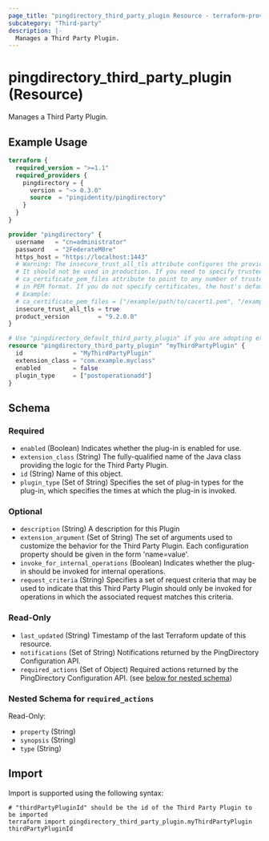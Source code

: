 ```yaml
---
page_title: "pingdirectory_third_party_plugin Resource - terraform-provider-pingdirectory"
subcategory: "Third-party"
description: |-
  Manages a Third Party Plugin.
---
```


# pingdirectory_third_party_plugin (Resource)

Manages a Third Party Plugin.

## Example Usage

```terraform
terraform {
  required_version = ">=1.1"
  required_providers {
    pingdirectory = {
      version = "~> 0.3.0"
      source  = "pingidentity/pingdirectory"
    }
  }
}

provider "pingdirectory" {
  username   = "cn=administrator"
  password   = "2FederateM0re"
  https_host = "https://localhost:1443"
  # Warning: The insecure_trust_all_tls attribute configures the provider to trust any certificate presented by the PingDirectory server.
  # It should not be used in production. If you need to specify trusted CA certificates, use the
  # ca_certificate_pem_files attribute to point to any number of trusted CA certificate files
  # in PEM format. If you do not specify certificates, the host's default root CA set will be used.
  # Example:
  # ca_certificate_pem_files = ["/example/path/to/cacert1.pem", "/example/path/to/cacert2.pem"]
  insecure_trust_all_tls = true
  product_version        = "9.2.0.0"
}

# Use "pingdirectory_default_third_party_plugin" if you are adopting existing configuration from the PingDirectory server into Terraform
resource "pingdirectory_third_party_plugin" "myThirdPartyPlugin" {
  id              = "MyThirdPartyPlugin"
  extension_class = "com.example.myclass"
  enabled         = false
  plugin_type     = ["postoperationadd"]
}
```

<!-- schema generated by tfplugindocs -->
## Schema

### Required

- `enabled` (Boolean) Indicates whether the plug-in is enabled for use.
- `extension_class` (String) The fully-qualified name of the Java class providing the logic for the Third Party Plugin.
- `id` (String) Name of this object.
- `plugin_type` (Set of String) Specifies the set of plug-in types for the plug-in, which specifies the times at which the plug-in is invoked.

### Optional

- `description` (String) A description for this Plugin
- `extension_argument` (Set of String) The set of arguments used to customize the behavior for the Third Party Plugin. Each configuration property should be given in the form 'name=value'.
- `invoke_for_internal_operations` (Boolean) Indicates whether the plug-in should be invoked for internal operations.
- `request_criteria` (String) Specifies a set of request criteria that may be used to indicate that this Third Party Plugin should only be invoked for operations in which the associated request matches this criteria.

### Read-Only

- `last_updated` (String) Timestamp of the last Terraform update of this resource.
- `notifications` (Set of String) Notifications returned by the PingDirectory Configuration API.
- `required_actions` (Set of Object) Required actions returned by the PingDirectory Configuration API. (see [below for nested schema](#nestedatt--required_actions))

<a id="nestedatt--required_actions"></a>
### Nested Schema for `required_actions`

Read-Only:

- `property` (String)
- `synopsis` (String)
- `type` (String)

## Import

Import is supported using the following syntax:

```shell
# "thirdPartyPluginId" should be the id of the Third Party Plugin to be imported
terraform import pingdirectory_third_party_plugin.myThirdPartyPlugin thirdPartyPluginId
```
